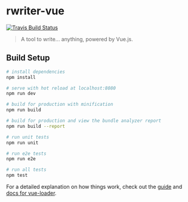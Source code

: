 # rwriter-vue

[![Travis Build Status][build-badge]][build]

> A tool to write... anything, powered by Vue.js.

## Build Setup

``` bash
# install dependencies
npm install

# serve with hot reload at localhost:8080
npm run dev

# build for production with minification
npm run build

# build for production and view the bundle analyzer report
npm run build --report

# run unit tests
npm run unit

# run e2e tests
npm run e2e

# run all tests
npm test
```

For a detailed explanation on how things work, check out the [guide](http://vuejs-templates.github.io/webpack/) and [docs for vue-loader](http://vuejs.github.io/vue-loader).

[build-badge]: https://travis-ci.org/efouret/rwriter-vue.svg?branch=master
[build]: https://travis-ci.org/efouret/rwriter-vue